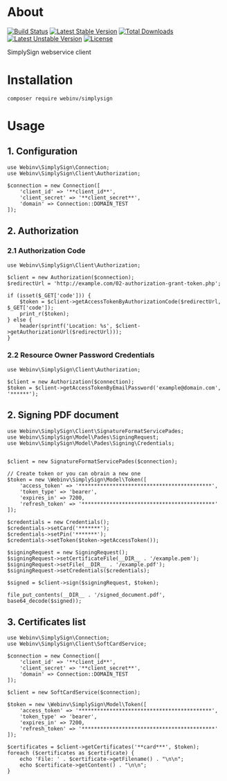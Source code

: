 # About

[![Build Status](https://travis-ci.org/webinv/php-library-simplysign.svg?branch=master)](https://travis-ci.org/webinv/php-library-simplysign)
[![Latest Stable Version](https://poser.pugx.org/webinv/simplysign/v/stable)](https://packagist.org/packages/webinv/simplysign)
[![Total Downloads](https://poser.pugx.org/webinv/simplysign/downloads)](https://packagist.org/packages/webinv/simplysign)
[![Latest Unstable Version](https://poser.pugx.org/webinv/simplysign/v/unstable)](https://packagist.org/packages/webinv/simplysign)
[![License](https://poser.pugx.org/webinv/simplysign/license)](https://packagist.org/packages/webinv/simplysign)


SimplySign webservice client

# Installation

`composer require webinv/simplysign`

# Usage

## 1. Configuration

```
use Webinv\SimplySign\Connection;
use Webinv\SimplySign\Client\Authorization;

$connection = new Connection([
    'client_id' => '**client_id**',
    'client_secret' => '**client_secret**',
    'domain' => Connection::DOMAIN_TEST
]);
```

## 2. Authorization

### 2.1 Authorization Code

```
use Webinv\SimplySign\Client\Authorization;

$client = new Authorization($connection);
$redirectUrl = 'http://example.com/02-authorization-grant-token.php';

if (isset($_GET['code'])) {
    $token = $client->getAccessTokenByAuthorizationCode($redirectUrl, $_GET['code']);
    print_r($token);
} else {
    header(sprintf('Location: %s', $client->getAuthorizationUrl($redirectUrl)));
}
```
### 2.2 Resource Owner Password Credentials

```
use Webinv\SimplySign\Client\Authorization;

$client = new Authorization($connection);
$token = $client->getAccessTokenByEmailPassword('example@domain.com', '******');
```

## 2. Signing PDF document

```
use Webinv\SimplySign\Client\SignatureFormatServicePades;
use Webinv\SimplySign\Model\Pades\SigningRequest;
use Webinv\SimplySign\Model\Pades\Signing\Credentials;


$client = new SignatureFormatServicePades($connection);

// Create token or you can obrain a new one
$token = new \Webinv\SimplySign\Model\Token([
    'access_token' => '*******************************************',
    'token_type' => 'bearer',
    'expires_in' => 7200,
    'refresh_token' => '*******************************************'
]);

$credentials = new Credentials();
$credentials->setCard('*******');
$credentials->setPin('*******');
$credentials->setToken($token->getAccessToken());

$signingRequest = new SigningRequest();
$signingRequest->setCertificateFile(__DIR__ . '/example.pem');
$signingRequest->setFile(__DIR__ . '/example.pdf');
$signingRequest->setCredentials($credentials);

$signed = $client->sign($signingRequest, $token);

file_put_contents(__DIR__ . '/signed_document.pdf', base64_decode($signed));
```

## 3. Certificates list

```
use Webinv\SimplySign\Connection;
use Webinv\SimplySign\Client\SoftCardService;

$connection = new Connection([
    'client_id' => '**client_id**',
    'client_secret' => '**client_secret**',
    'domain' => Connection::DOMAIN_TEST
]);

$client = new SoftCardService($connection);

$token = new \Webinv\SimplySign\Model\Token([
    'access_token' => '*******************************************',
    'token_type' => 'bearer',
    'expires_in' => 7200,
    'refresh_token' => '*******************************************'
]);

$certificates = $client->getCertificates('**card***', $token);
foreach ($certificates as $certificate) {
    echo 'File: ' . $certificate->getFilename() . "\n\n";
    echo $certificate->getContent() . "\n\n";
}

```